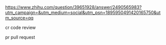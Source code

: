 https://www.zhihu.com/question/39651928/answer/2490565983?utm_campaign=&utm_medium=social&utm_psn=1895950491420165750&utm_source=qq

cr code review

pr pull request